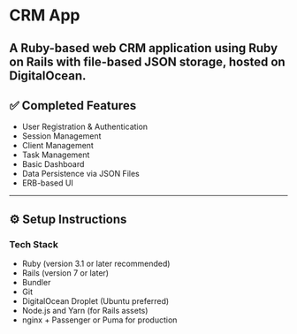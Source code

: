 # CRM App

A Ruby-based web CRM application using Ruby on Rails with file-based JSON storage, hosted on DigitalOcean.
---

## ✅ Completed Features

- User Registration & Authentication  
- Session Management  
- Client Management  
- Task Management  
- Basic Dashboard  
- Data Persistence via JSON Files  
- ERB-based UI  
---

## ⚙️ Setup Instructions

### Tech Stack

- Ruby (version 3.1 or later recommended)
- Rails (version 7 or later)
- Bundler
- Git
- DigitalOcean Droplet (Ubuntu preferred)
- Node.js and Yarn (for Rails assets)
- nginx + Passenger or Puma for production

